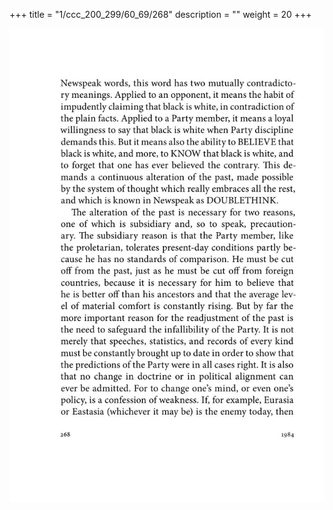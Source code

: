 +++
title = "1/ccc_200_299/60_69/268"
description = ""
weight = 20
+++

<img class="center-fit-jpg" src="/jpg_/out_jpg_1984__268.jpg" ></img>

